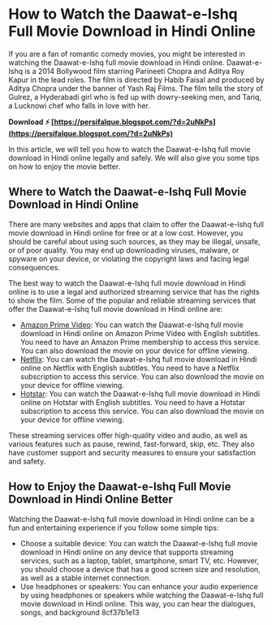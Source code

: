 
 
# How to Watch the Daawat-e-Ishq Full Movie Download in Hindi Online
 
If you are a fan of romantic comedy movies, you might be interested in watching the Daawat-e-Ishq full movie download in Hindi online. Daawat-e-Ishq is a 2014 Bollywood film starring Parineeti Chopra and Aditya Roy Kapur in the lead roles. The film is directed by Habib Faisal and produced by Aditya Chopra under the banner of Yash Raj Films. The film tells the story of Gulrez, a Hyderabadi girl who is fed up with dowry-seeking men, and Tariq, a Lucknowi chef who falls in love with her.
 
**Download ⚡ [https://persifalque.blogspot.com/?d=2uNkPs](https://persifalque.blogspot.com/?d=2uNkPs)**


 
In this article, we will tell you how to watch the Daawat-e-Ishq full movie download in Hindi online legally and safely. We will also give you some tips on how to enjoy the movie better.
 
## Where to Watch the Daawat-e-Ishq Full Movie Download in Hindi Online
 
There are many websites and apps that claim to offer the Daawat-e-Ishq full movie download in Hindi online for free or at a low cost. However, you should be careful about using such sources, as they may be illegal, unsafe, or of poor quality. You may end up downloading viruses, malware, or spyware on your device, or violating the copyright laws and facing legal consequences.
 
The best way to watch the Daawat-e-Ishq full movie download in Hindi online is to use a legal and authorized streaming service that has the rights to show the film. Some of the popular and reliable streaming services that offer the Daawat-e-Ishq full movie download in Hindi online are:
 
- [Amazon Prime Video](https://www.amazon.com/Daawat-E-Ishq-English-Subtitled-Parineeti-Chopra/dp/B00O4UZG9E): You can watch the Daawat-e-Ishq full movie download in Hindi online on Amazon Prime Video with English subtitles. You need to have an Amazon Prime membership to access this service. You can also download the movie on your device for offline viewing.
- [Netflix](https://www.netflix.com/in/title/80037678): You can watch the Daawat-e-Ishq full movie download in Hindi online on Netflix with English subtitles. You need to have a Netflix subscription to access this service. You can also download the movie on your device for offline viewing.
- [Hotstar](https://www.hotstar.com/in/movies/daawateishq/1000035937/watch): You can watch the Daawat-e-Ishq full movie download in Hindi online on Hotstar with English subtitles. You need to have a Hotstar subscription to access this service. You can also download the movie on your device for offline viewing.

These streaming services offer high-quality video and audio, as well as various features such as pause, rewind, fast-forward, skip, etc. They also have customer support and security measures to ensure your satisfaction and safety.
 
## How to Enjoy the Daawat-e-Ishq Full Movie Download in Hindi Online Better
 
Watching the Daawat-e-Ishq full movie download in Hindi online can be a fun and entertaining experience if you follow some simple tips:

- Choose a suitable device: You can watch the Daawat-e-Ishq full movie download in Hindi online on any device that supports streaming services, such as a laptop, tablet, smartphone, smart TV, etc. However, you should choose a device that has a good screen size and resolution, as well as a stable internet connection.
- Use headphones or speakers: You can enhance your audio experience by using headphones or speakers while watching the Daawat-e-Ishq full movie download in Hindi online. This way, you can hear the dialogues, songs, and background 8cf37b1e13


